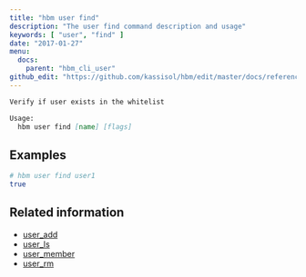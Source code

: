 ```yaml
---
title: "hbm user find"
description: "The user find command description and usage"
keywords: [ "user", "find" ]
date: "2017-01-27"
menu:
  docs:
    parent: "hbm_cli_user"
github_edit: "https://github.com/kassisol/hbm/edit/master/docs/reference/commandline/user_find.md"
---
```


```markdown
Verify if user exists in the whitelist

Usage:
  hbm user find [name] [flags]
```

## Examples

```bash
# hbm user find user1
true
```

## Related information

* [user_add](user_add.md)
* [user_ls](user_ls.md)
* [user_member](user_member.md)
* [user_rm](user_rm.md)

